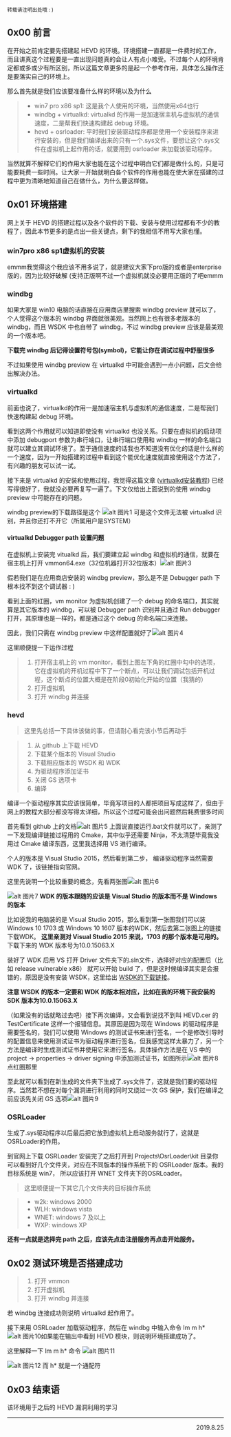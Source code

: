 <small>转载请注明出处哦 :  )</small>

## 0x00 前言
在开始之前肯定要先搭建起 HEVD 的环境。环境搭建一直都是一件费时的工作，而且讲真这个过程要是一直出现问题真的会让人有点小难受。不过每个人的环境肯定都或多或少有所区别，所以这篇文章更多的是起一个参考作用，具体怎么操作还是要落实自己的环境上。

那么首先就是我们应该要准备什么样的环境以及为什么
> - win7 pro x86 sp1: 这是我个人使用的环境，当然使用x64也行
> - windbg + virtualkd: virtualkd 的作用一是加速宿主机与虚拟机的通信速度，二是帮我们快速构建起 debug 环境。
> - hevd + osrloader: 平时我们安装驱动程序都是使用一个安装程序来进行安装的，但是我们编译出来的只有一个.sys文件，要想让这个.sys文件在虚拟机上起作用的话，就要用到 osrloader 来加载该驱动程序。

当然就算不解释它们的作用大家也能在这个过程中明白它们都是做什么的，只是可能要耗费一些时间。让大家一开始就明白各个软件的作用也能在使大家在搭建的过程中更为清晰地知道自己在做什么，为什么要这样做。

## 0x01 环境搭建
网上关于 HEVD 的搭建过程以及各个软件的下载、安装与使用过程都有不少的教程了，因此本节更多的是点出一些关键点，剩下的我相信不用写大家也懂。

### win7pro x86 sp1虚拟机的安装
emmm我觉得这个我应该不用多说了，就是建议大家下pro版的或者是enterprise版的，因为比较好破解 (支持正版啊不过一个虚拟机就没必要用正版的了吧emmm

### windbg
如果大家是 win10 电脑的话直接在应用商店里搜索 windbg preview 就可以了，个人觉得这个版本的 windbg 界面就很美观。当然网上也有很多老版本的 windbg，而且 WSDK 中也自带了 windbg，不过 windbg preview 应该是最美观的一个版本吧。

**下载完 windbg 后记得设置符号包(symbol)，它能让你在调试过程中舒服很多**

不过如果使用 windbg preview 在 virtualkd 中可能会遇到一点小问题，后文会给出解决办法。

### virtualkd
前面也说了，virtualkd的作用一是加速宿主机与虚拟机的通信速度，二是帮我们快速构建起 debug 环境。

看到这两个作用就可以知道即使没有 virtualkd 也没关系。只要在虚拟机的启动项中添加 debugport 参数为串行端口，让串行端口使用和 windbg 一样的命名端口就可以建立其调试环境了。至于通信速度的话我也不知道没有优化的话是什么样的一个速度，因为一开始搭建的过程中看到这个能优化速度就直接使用这个方法了，有兴趣的朋友可以试一试。

接下来是 virtualkd 的安装和使用过程，我觉得这篇文章 ([virtualkd安装教程](https://blog.csdn.net/lixiangminghate/article/details/78659646)) 已经写得很好了，我就没必要再复写一遍了。下文仅给出上面说到的使用 windbg preview 中可能存在的问题。

windbg preview的下载路径是这个
![alt 图片1](images/buildEnv/1.jpg)
可是这个文件无法被 virtualkd 识别，并且你还打不开它（所属用户是SYSTEM）

#### virtualkd Debugger path 设置问题
在虚拟机上安装完 vitualkd 后，我们要建立起 windbg 和虚拟机的通信，就要在宿主机上打开 vmmon64.exe（32位机器打开32位版本）![alt 图片3](images/buildEnv/3.jpg)

假若我们是在应用商店安装的 windbg preview，那么是不是 Debugger path 下根本找不到这个调试器 : )

看到上面的红圈，vm monitor 为虚拟机创建了一个 debug 的命名端口，其实就算是其它版本的 windbg，可以被 Debugger path 识别并且通过 Run debugger 打开，其原理也是一样的，都是通过这个 debug 的命名端口来连接。

因此，我们只需在 windbg preview 中这样配置就好了![alt 图片4](images/buildEnv/4.jpg)

这里顺便提一下运作过程
> 1. 打开宿主机上的 vm monitor，看到上图左下角的红圈中勾中的选项，它在虚拟机的开机过程中下了一个断点，可以让我们调试包括开机过程，这个断点的位置大概是在阶段0初始化开始的位置（我猜的）
> 2. 打开虚拟机
> 3. 打开 windbg 并连接

### hevd
> 这里先总括一下具体该做的事，但请耐心看完该小节后再动手

> 1. 从 github 上下载 HEVD
> 2. 下载某个版本的 Visual Studio
> 3. 下载相应版本的 WSDK 和 WDK
> 4. 为驱动程序添加证书
> 5. 关闭 GS 选项卡
> 6. 编译

编译一个驱动程序其实应该很简单，毕竟写项目的人都把项目写成这样了，但由于网上的教程大部分都没写得太详细，所以这个过程可能会出问题然后耗费很多时间

首先看到 github 上的文档![alt 图片5](images/buildEnv/5.jpg)
上面说直接运行.bat文件就可以了，亲测了一下发现编译链接过程用的 Cmake，其中似乎还需要 Ninja，不太清楚毕竟我没用过 Cmake 编译东西，这里我选择用 VS 进行编译。

个人的版本是 Visual Studio 2015，然后看到第二步， 编译驱动程序当然需要 WDK 了，该链接指向官网。

这里先说明一个比较重要的概念，先看两张图![alt 图片6](images/buildEnv/6.jpg)

![alt 图片7](images/buildEnv/7.jpg)
**WDK 的版本跟随的应该是 Visual Studio 的版本而不是 Windows 的版本**

比如说我的电脑装的是 Visual Studio 2015，那么看到第一张图我们可以装 Windows 10 1703 或 Windows 10 1607 版本的WDK，然后去第二张图上的链接下载WDK。
**这里亲测对 Visual Studio 2015 来说，1703 的那个版本是可用的。**
下载下来的 WDK 版本号为10.0.15063.X

装好了 WDK 后用 VS 打开 Driver 文件夹下的.sln文件，选择好对应的配置后（比如 release vulnerable x86） 就可以开始 build 了，但是这时候编译其实是会报错的，原因是没有安装 WSDK，这里给出 [WSDK的下载链接](https://developer.microsoft.com/en-us/windows/downloads/sdk-archive)。

**注意 WSDK 的版本一定要和 WDK 的版本相对应，比如在我的环境下我安装的 SDK 版本为10.0.15063.X**

（如果没有的话就略过去吧）接下再次编译，又会看到说找不到叫 HEVD.cer 的 TestCertificate 这样一个报错信息。其原因是因为现在 Windows 的驱动程序是需要签名的，我们可以使用 Windows 的测试证书来进行签名，一个是修改引导时的配置信息来使用测试证书为驱动程序进行签名，但我感觉这样太暴力了，另一个方法是编译时生成测试证书并使用它来进行签名，具体操作方法是在 VS 中的 project -> properties -> driver signing 中添加测试证书，如图所示![alt 图片8](images/buildEnv/8.jpg)点红圈那里

至此就可以看到在新生成的文件夹下生成了.sys文件了，这就是我们要的驱动程序。当然若不想在对每个漏洞进行利用的同时又绕过一次 GS 保护，我们在编译之前应该先关闭 GS 选项![alt 图片9](images/buildEnv/9.jpg)

### OSRLoader
生成了.sys驱动程序以后最后把它放到虚拟机上启动服务就行了，这就是OSRLoader的作用。

到官网上下载 OSRLoader 安装完了之后打开到 Projects\OsrLoader\kit 目录你可以看到好几个文件夹，对应在不同版本的操作系统下的 OSRLoader 版本。我的目标系统是 win7， 所以应该打开 WNET 文件夹下的OSRLoader。

> 这里顺便提一下其它几个文件夹的目标操作系统

> - w2k: windows 2000
> - WLH: windows vista
> - WNET: windows 7 及以上
> - WXP: windows XP

**还有一点就是选择完 path 之后，应该先点击注册服务再点击开始服务。**

## 0x02 测试环境是否搭建成功
> 1. 打开 vmmon
> 2. 打开虚拟机
> 3. 打开 windbg 并连接

若 windbg 连接成功则说明 virtualkd 起作用了。

接下来用 OSRLoader 加载驱动程序，然后在 windbg 中输入命令 lm m h*![alt 图片10](images/buildEnv/10.jpg)如果能在输出中看到 HEVD 模块，则说明环境搭建成功了。

这里解释一下 lm m h* 命令
![alt 图片11](images/buildEnv/11.jpg)

![alt 图片12](images/buildEnv/12.jpg)
而 h* 就是一个通配符

## 0x03 结束语
该环境用于之后的 HEVD 漏洞利用的学习

---
<p align="right">2019.8.25</p>




